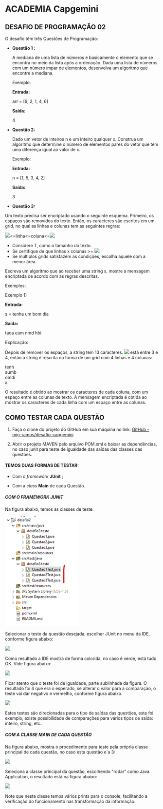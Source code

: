 # ACADEMIA Capgemini

## DESAFIO DE PROGRAMAÇÃO 02

O desafio têm três Questões de Programação:

- **Questão 1 :**
  
  A mediana de uma lista de números é basicamente o elemento que se encontra no meio da lista após a ordenação. Dada uma lista de números com um número ímpar de elementos, desenvolva um algoritmo que encontre a mediana.
  
  Exemplo:
  
  **Entrada:**
  
  arr = [9, 2, 1, 4, 6]
  
  **Saída**:
  
  4

- **Questão 2:**
  
  Dado um vetor de inteiros n e um inteiro qualquer x. Construa um algoritmo que determine o número de elementos pares do vetor que tem uma diferença igual ao valor de x.
  
  Exemplo:
  
  **Entrada:**
  
  n = [1, 5, 3, 4, 2]
  
  **Saída:**
  
  3

- **Questão 3:**

Um texto precisa ser encriptado usando o seguinte esquema. Primeiro, os espaços são removidos do texto. Então, os caracteres são escritos em um grid, no qual as linhas e colunas tem as seguintes regras:

![](https://www.google.com/chart?cht=tx&chf=bg,s,FFFFFF00&chco=000000&chl=%5Csqrt%7BT%7D)<=linha<=coluna<=![](https://www.google.com/chart?cht=tx&chf=bg,s,FFFFFF00&chco=000000&chl=%5Csqrt%7BT%7D)

- Considere T, como o tamanho do texto.
- Se certifique de que linhas x colunas >= ![](https://www.google.com/chart?cht=tx&chf=bg,s,FFFFFF00&chco=000000&chl=T).
- Se múltiplos grids satisfazem as condições, escolha aquele com a menor área.

Escreva um algoritmo que ao receber uma string s, mostre a mensagem encriptada de acordo com as regras descritas.

Exemplos:

Exemplo 1)

**Entrada:**

s = tenha um bom dia

**Saída:**

taoa eum nmd hbi

Explicação:

Depois de remover os espaços, a string tem 13 caracteres. ![](https://www.google.com/chart?cht=tx&chf=bg,s,FFFFFF00&chco=000000&chl=%5Csqrt%7B13%7D) está entre 3 e 4, então a string é rescrita na forma de um grid com 4 linhas e 4 colunas:

tenh  
aumb  
omdi  
a

 O resultado é obtido ao mostrar os caracteres de cada coluna, com um espaço entre as colunas de texto. A mensagem encriptada é obtida ao mostrar os caracteres de cada linha com um espaço entre as colunas.



## COMO TESTAR CADA QUESTÃO

1. Faça o clone do projeto do GitHub em sua máquina no link:  [GitHub - mig-ramos/desafio-capgemini](https://github.com/mig-ramos/desafio-capgemini)

2. Abrir o projeto MAVEN pelo arquivo POM.xml e baixar as dependências, no caso junit para teste de igualdade das saídas das classes das questões.



#### TEMOS DUAS FORMAS DE TESTAR:

- Com o *framework* **JUnit** ;

- Com a *class* **Main** de cada Questão.



##### *COM O FRAMEWORK JUNIT*

Na figura abaixo, temos as classes de teste:

![](https://github.com/mig-ramos/desafio-capgemini/blob/main/imgs/ClassesTest.png)

Selecionar o teste da questão desejada, escolher JUnit no menu da IDE, conforme figura abaixo:

![](C:\Workspaces\ws-java\capgemini-2\desafio2\imgs\TesteQuestao1.png)



Como resultado a IDE mostra de forma colorida, no caso é verde, está tudo OK. Vide figura abaixo:

![](C:\Workspaces\ws-java\capgemini-2\desafio2\imgs\testeverde.png)

Ficar atento que o teste foi de igualdade, parte sublinhada da figura. O resultado foi 4 que era o esperado, se alterar o valor para a comparação, o teste vai dar negativo e vermelho, conforme figura abaixo.

![](C:\Workspaces\ws-java\capgemini-2\desafio2\imgs\testevermelho.png)

Estes testes são direcionadas para o tipo de saídas das questões, este foi exemplo, existe possibilidade de comparações para vários tipos de saída: inteiro, string, etc..



##### *COM A CLASSE MAIN DE CADA QUESTÃO*

Na figura abaixo, mostra o procedimento para teste pela própria classe principal de cada questão, no caso esta questão e´a 3:

![](C:\Workspaces\ws-java\capgemini-2\desafio2\imgs\tersteclassequestao.png)



Seleciona a classe principal da questão, escolhendo "rodar" como Java Application, o resultado está na figura abaixo:



![](C:\Workspaces\ws-java\capgemini-2\desafio2\imgs\resultadoclassequestao.png)

Note que nesta classe temos vários prints para o console, facilitando a verificação do funcionamento nas transformação da informação.
